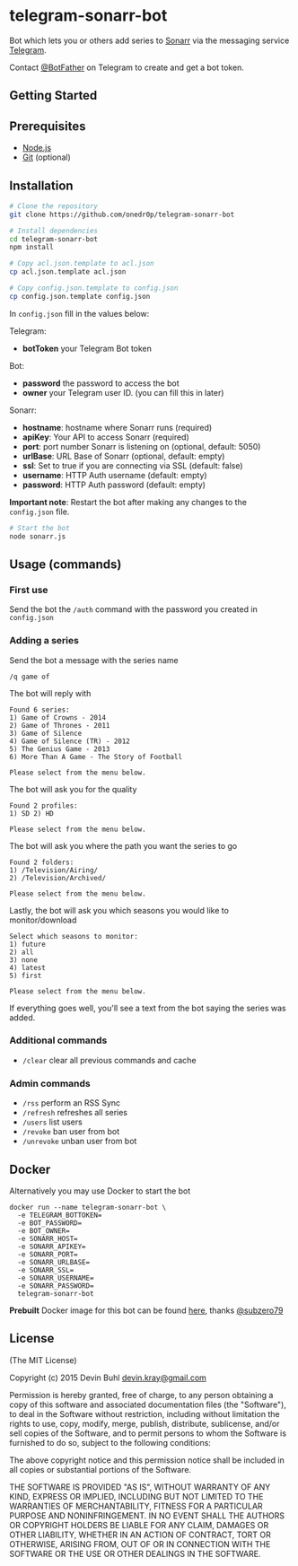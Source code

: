# telegram-sonarr-bot

Bot which lets you or others add series to [Sonarr](https://sonarr.tv/) via the messaging service [Telegram](https://telegram.org/).

Contact [@BotFather](http://telegram.me/BotFather) on Telegram to create and get a bot token.

Getting Started
---------------

## Prerequisites
- [Node.js](http://nodejs.org)
- [Git](https://git-scm.com/downloads) (optional)

## Installation

```bash
# Clone the repository
git clone https://github.com/onedr0p/telegram-sonarr-bot
```

```bash
# Install dependencies
cd telegram-sonarr-bot
npm install
```

```bash
# Copy acl.json.template to acl.json
cp acl.json.template acl.json
```

```bash
# Copy config.json.template to config.json
cp config.json.template config.json
```

In `config.json` fill in the values below:

Telegram:
- **botToken** your Telegram Bot token

Bot:
- **password** the password to access the bot
- **owner** your Telegram user ID. (you can fill this in later)

Sonarr:
- **hostname**: hostname where Sonarr runs (required)
- **apiKey**: Your API to access Sonarr (required)
- **port**: port number Sonarr is listening on (optional, default: 5050)
- **urlBase**: URL Base of Sonarr (optional, default: empty)
- **ssl**: Set to true if you are connecting via SSL (default: false)
- **username**: HTTP Auth username (default: empty)
- **password**: HTTP Auth password (default: empty)

**Important note**: Restart the bot after making any changes to the `config.json` file.

```bash
# Start the bot
node sonarr.js
```

## Usage (commands)

### First use
Send the bot the `/auth` command with the password you created in `config.json`

### Adding a series

Send the bot a message with the series name

`/q game of`

The bot will reply with

```
Found 6 series:
1) Game of Crowns - 2014
2) Game of Thrones - 2011
3) Game of Silence
4) Game of Silence (TR) - 2012
5) The Genius Game - 2013
6) More Than A Game - The Story of Football

Please select from the menu below.
```

The bot will ask you for the quality

```
Found 2 profiles:
1) SD 2) HD

Please select from the menu below.
```

The bot will ask you where the path you want the series to go

```
Found 2 folders:
1) /Television/Airing/
2) /Television/Archived/

Please select from the menu below.
```

Lastly, the bot will ask you which seasons you would like to monitor/download

```
Select which seasons to monitor:
1) future
2) all
3) none
4) latest
5) first

Please select from the menu below.
```

If everything goes well, you'll see a text from the bot saying the series was added.

### Additional commands
* `/clear` clear all previous commands and cache

### Admin commands
* `/rss` perform an RSS Sync
* `/refresh` refreshes all series
* `/users` list users
* `/revoke` ban user from bot
* `/unrevoke` unban user from bot

## Docker
Alternatively you may use Docker to start the bot
```
docker run --name telegram-sonarr-bot \
  -e TELEGRAM_BOTTOKEN=
  -e BOT_PASSWORD=
  -e BOT_OWNER=
  -e SONARR_HOST=
  -e SONARR_APIKEY=
  -e SONARR_PORT=
  -e SONARR_URLBASE=
  -e SONARR_SSL=
  -e SONARR_USERNAME=
  -e SONARR_PASSWORD=
  telegram-sonarr-bot
```

**Prebuilt** Docker image for this bot can be found [here](https://hub.docker.com/r/subzero79/docker-telegram-sonarr-bot), thanks [@subzero79](https://github.com/subzero79)

## License
(The MIT License)

Copyright (c) 2015 Devin Buhl <devin.kray@gmail.com>

Permission is hereby granted, free of charge, to any person obtaining
a copy of this software and associated documentation files (the
"Software"), to deal in the Software without restriction, including
without limitation the rights to use, copy, modify, merge, publish,
distribute, sublicense, and/or sell copies of the Software, and to
permit persons to whom the Software is furnished to do so, subject to
the following conditions:

The above copyright notice and this permission notice shall be
included in all copies or substantial portions of the Software.

THE SOFTWARE IS PROVIDED "AS IS", WITHOUT WARRANTY OF ANY KIND,
EXPRESS OR IMPLIED, INCLUDING BUT NOT LIMITED TO THE WARRANTIES OF
MERCHANTABILITY, FITNESS FOR A PARTICULAR PURPOSE AND
NONINFRINGEMENT. IN NO EVENT SHALL THE AUTHORS OR COPYRIGHT HOLDERS BE
LIABLE FOR ANY CLAIM, DAMAGES OR OTHER LIABILITY, WHETHER IN AN ACTION
OF CONTRACT, TORT OR OTHERWISE, ARISING FROM, OUT OF OR IN CONNECTION
WITH THE SOFTWARE OR THE USE OR OTHER DEALINGS IN THE SOFTWARE.
